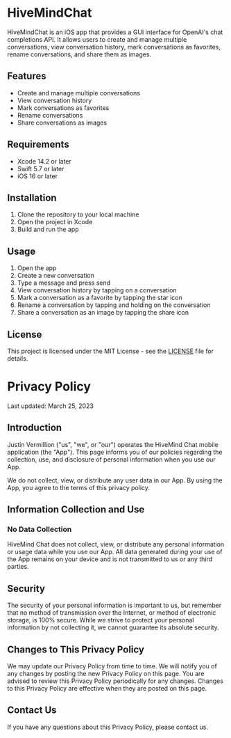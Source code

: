 # HiveMindChat

HiveMindChat is an iOS app that provides a GUI interface for OpenAI's chat completions API. It allows users to create and manage multiple conversations, view conversation history, mark conversations as favorites, rename conversations, and share them as images.

## Features

- Create and manage multiple conversations
- View conversation history
- Mark conversations as favorites
- Rename conversations
- Share conversations as images

## Requirements

- Xcode 14.2 or later
- Swift 5.7 or later
- iOS 16 or later

## Installation

1. Clone the repository to your local machine
2. Open the project in Xcode
3. Build and run the app

## Usage

1. Open the app
2. Create a new conversation
3. Type a message and press send
4. View conversation history by tapping on a conversation
5. Mark a conversation as a favorite by tapping the star icon
6. Rename a conversation by tapping and holding on the conversation
7. Share a conversation as an image by tapping the share icon

## License

This project is licensed under the MIT License - see the [LICENSE](LICENSE) file for details.

# Privacy Policy

Last updated: March 25, 2023

## Introduction

Justin Vermillion ("us", "we", or "our") operates the HiveMind Chat mobile application (the "App"). This page informs you of our policies regarding the collection, use, and disclosure of personal information when you use our App.

We do not collect, view, or distribute any user data in our App. By using the App, you agree to the terms of this privacy policy.

## Information Collection and Use

### No Data Collection

HiveMind Chat does not collect, view, or distribute any personal information or usage data while you use our App. All data generated during your use of the App remains on your device and is not transmitted to us or any third parties.

## Security

The security of your personal information is important to us, but remember that no method of transmission over the Internet, or method of electronic storage, is 100% secure. While we strive to protect your personal information by not collecting it, we cannot guarantee its absolute security.

## Changes to This Privacy Policy

We may update our Privacy Policy from time to time. We will notify you of any changes by posting the new Privacy Policy on this page. You are advised to review this Privacy Policy periodically for any changes. Changes to this Privacy Policy are effective when they are posted on this page.

## Contact Us

If you have any questions about this Privacy Policy, please contact us.

